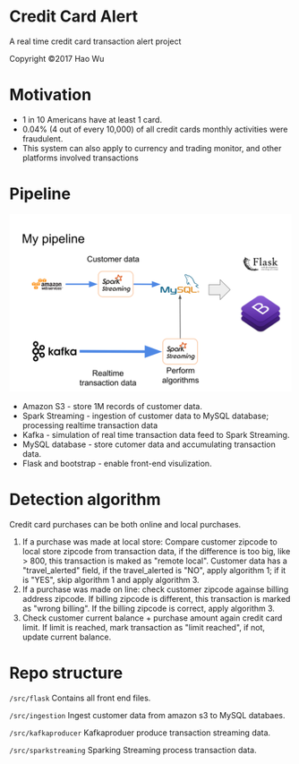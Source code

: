 # Credit Card Alert
A real time credit card transaction alert project

Copyright ©2017 Hao Wu

# Motivation
* 1 in 10 Americans have at least 1 card.
* 0.04% (4 out of every 10,000) of all credit cards monthly activities were fraudulent.
* This system can also apply to currency and trading monitor, and other platforms involved transactions

# Pipeline
![Image of pipeline](/src/flask/app/static/images/pipeline.png)

* Amazon S3 - store 1M records of customer data.
* Spark Streaming - ingestion of customer data to MySQL database; processing realtime transaction data
* Kafka - simulation of real time transaction data feed to Spark Streaming.
* MySQL database - store cutomer data and accumulating transaction data.
* Flask and bootstrap - enable front-end visulization.

# Detection algorithm
Credit card purchases can be both online and local purchases.
1. If a purchase was made at local store: Compare customer zipcode to local store zipcode from transaction data, if the difference is too big, like > 800, this transaction is maked as "remote local". Customer data has a "travel_alerted" field, if the travel_alerted is "NO", apply algorithm 1; if it is "YES", skip algorithm 1 and apply algorithm 3.
2. If a purchase was made on line: check customer zipcode againse billing address zipcode. If billing zipcode is different, this transaction is marked as "wrong billing". If the billing zipcode is correct, apply algorithm 3.
3. Check customer current balance + purchase amount again credit card limit. If limit is reached, mark transaction as "limit reached", if not, update current balance.

# Repo structure
`/src/flask` Contains all front end files.

`/src/ingestion` Ingest customer data from amazon s3 to MySQL databaes.

`/src/kafkaproducer` Kafkaproduer produce transaction streaming data.

`/src/sparkstreaming` Sparking Streaming process transaction data.

